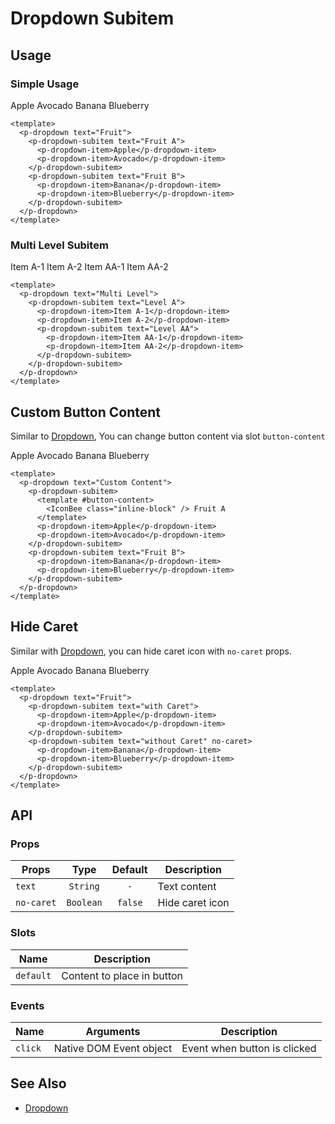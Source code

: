 <script setup>
  import IconBee from '@carbon/icons-vue/lib/bee/20'
  import Badge from '../badge/Badge.vue'
  import Input from "../input/Input.vue"
  import pDropdown from "../dropdown/Dropdown.vue"
  import pDropdownItem from "../dropdown/DropdownItem.vue"
  import pDropdownSubitem from "./DropdownSubitem.vue"
  import Banner from '../banner/Banner.vue'
  import Checkbox from '../checkbox/Checkbox.vue'
  import { ref } from "vue-demi"

  const show = ref(false)
</script>

# Dropdown Subitem

## Usage

### Simple Usage

<preview>
  <p-dropdown text="Fruit">
    <p-dropdown-subitem text="Fruit A">
      <p-dropdown-item>Apple</p-dropdown-item>
      <p-dropdown-item>Avocado</p-dropdown-item>
    </p-dropdown-subitem>
    <p-dropdown-subitem text="Fruit B">
      <p-dropdown-item>Banana</p-dropdown-item>
      <p-dropdown-item>Blueberry</p-dropdown-item>
    </p-dropdown-subitem>
  </p-dropdown>
</preview>

```vue
<template>
  <p-dropdown text="Fruit">
    <p-dropdown-subitem text="Fruit A">
      <p-dropdown-item>Apple</p-dropdown-item>
      <p-dropdown-item>Avocado</p-dropdown-item>
    </p-dropdown-subitem>
    <p-dropdown-subitem text="Fruit B">
      <p-dropdown-item>Banana</p-dropdown-item>
      <p-dropdown-item>Blueberry</p-dropdown-item>
    </p-dropdown-subitem>
  </p-dropdown>
</template>
```

### Multi Level Subitem

<preview>
  <p-dropdown text="Multi Level">
    <p-dropdown-subitem text="Level A" backText="Kembali">
      <p-dropdown-item>Item A-1</p-dropdown-item>
      <p-dropdown-item>Item A-2</p-dropdown-item>
      <p-dropdown-subitem text="Level AA">
        <p-dropdown-item>Item AA-1</p-dropdown-item>
        <p-dropdown-item>Item AA-2</p-dropdown-item>
      </p-dropdown-subitem>
    </p-dropdown-subitem>
  </p-dropdown>
</preview>

```vue
<template>
  <p-dropdown text="Multi Level">
    <p-dropdown-subitem text="Level A">
      <p-dropdown-item>Item A-1</p-dropdown-item>
      <p-dropdown-item>Item A-2</p-dropdown-item>
      <p-dropdown-subitem text="Level AA">
        <p-dropdown-item>Item AA-1</p-dropdown-item>
        <p-dropdown-item>Item AA-2</p-dropdown-item>
      </p-dropdown-subitem>
    </p-dropdown-subitem>
  </p-dropdown>
</template>
```

## Custom Button Content

Similar to [Dropdown][dropdown], You can change button content via slot `button-content`

<preview>
  <p-dropdown text="Custom Content">
    <p-dropdown-subitem>
      <template #button-content>
        <IconBee class="inline-block" /> Fruit A
      </template>
      <p-dropdown-item>Apple</p-dropdown-item>
      <p-dropdown-item>Avocado</p-dropdown-item>
    </p-dropdown-subitem>
    <p-dropdown-subitem text="Fruit B">
      <p-dropdown-item>Banana</p-dropdown-item>
      <p-dropdown-item>Blueberry</p-dropdown-item>
    </p-dropdown-subitem>
  </p-dropdown>
</preview>

```vue
<template>
  <p-dropdown text="Custom Content">
    <p-dropdown-subitem>
      <template #button-content>
        <IconBee class="inline-block" /> Fruit A
      </template>
      <p-dropdown-item>Apple</p-dropdown-item>
      <p-dropdown-item>Avocado</p-dropdown-item>
    </p-dropdown-subitem>
    <p-dropdown-subitem text="Fruit B">
      <p-dropdown-item>Banana</p-dropdown-item>
      <p-dropdown-item>Blueberry</p-dropdown-item>
    </p-dropdown-subitem>
  </p-dropdown>
</template>
```

## Hide Caret

Similar with [Dropdown][dropdown], you can hide caret icon with `no-caret` props.

<preview>
  <p-dropdown text="Fruit">
    <p-dropdown-subitem text="with Caret">
      <p-dropdown-item>Apple</p-dropdown-item>
      <p-dropdown-item>Avocado</p-dropdown-item>
    </p-dropdown-subitem>
    <p-dropdown-subitem text="without Caret" no-caret>
      <p-dropdown-item>Banana</p-dropdown-item>
      <p-dropdown-item>Blueberry</p-dropdown-item>
    </p-dropdown-subitem>
  </p-dropdown>
</preview>

```vue
<template>
  <p-dropdown text="Fruit">
    <p-dropdown-subitem text="with Caret">
      <p-dropdown-item>Apple</p-dropdown-item>
      <p-dropdown-item>Avocado</p-dropdown-item>
    </p-dropdown-subitem>
    <p-dropdown-subitem text="without Caret" no-caret>
      <p-dropdown-item>Banana</p-dropdown-item>
      <p-dropdown-item>Blueberry</p-dropdown-item>
    </p-dropdown-subitem>
  </p-dropdown>
</template>
```

## API

### Props

| Props      |   Type    | Default | Description     |
|------------|:---------:|:-------:|-----------------|
| `text`     | `String`  |   `-`   | Text content    |
| `no-caret` | `Boolean` | `false` | Hide caret icon |

### Slots

| Name      | Description                |
|-----------|----------------------------|
| `default` | Content to place in button |

### Events

| Name    | Arguments               | Description                  |
|---------|-------------------------|------------------------------|
| `click` | Native DOM Event object | Event when button is clicked |

## See Also

- [Dropdown][dropdown]

[dropdown]: /components/dropdown/index
